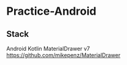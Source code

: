 # Practice-Android

## Stack

Android
Kotlin
MaterialDrawer v7 https://github.com/mikepenz/MaterialDrawer